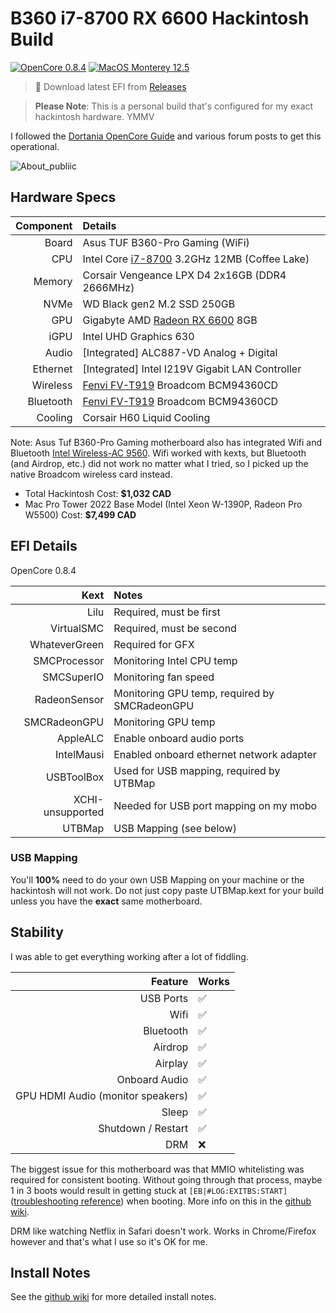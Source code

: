 # B360 i7-8700 RX 6600 Hackintosh Build

[![OpenCore 0.8.4](https://img.shields.io/badge/OpenCore-0.8.4-green)](https://github.com/acidanthera/OpenCorePkg/releases/tag/0.8.4)
[![MacOS Monterey 12.5](https://img.shields.io/badge/macOS-12.5-9cf)](https://www.apple.com/macos/monterey/)

> :file_folder: Download latest EFI from [Releases](https://github.com/gburlet/hackintosh/releases)

> **Please Note**: This is a personal build that's configured for my exact hackintosh hardware. YMMV

I followed the [Dortania OpenCore Guide](https://dortania.github.io/getting-started/) and various forum posts to get this operational.

![About_publiic](https://user-images.githubusercontent.com/1033190/193471674-dc5d13c1-2359-4dcf-bb83-a550087990b8.PNG)

## Hardware Specs

|         Component | Details                                            |
| ------------: | :------------------------------------------------- |
|         Board | Asus TUF B360-Pro Gaming (WiFi)                                 |
|           CPU | Intel Core [i7-8700](https://ark.intel.com/content/www/us/en/ark/products/126686/intel-core-i78700-processor-12m-cache-up-to-4-60-ghz.html) 3.2GHz 12MB (Coffee Lake)  |
|        Memory | Corsair Vengeance LPX D4 2x16GB (DDR4 2666MHz)      |
|           NVMe | WD Black gen2 M.2 SSD 250GB                   |
|  GPU | Gigabyte AMD [Radeon RX 6600](https://www.amazon.ca/GIGABYTE-Graphics-WINDFORCE-Cooling-GV-R66EAGLE-8GD/dp/B09J2NCD2L) 8GB     |
|         iGPU  | Intel UHD Graphics 630                              |
| Audio | [Integrated] ALC887-VD Analog + Digital |
| Ethernet | [Integrated] Intel I219V Gigabit LAN Controller |
| Wireless | [Fenvi FV-T919](https://www.amazon.ca/gp/product/B08JQ6GPGM) Broadcom BCM94360CD |
| Bluetooth | [Fenvi FV-T919](https://www.amazon.ca/gp/product/B08JQ6GPGM) Broadcom BCM94360CD |
| Cooling | Corsair H60 Liquid Cooling |

Note: Asus Tuf B360-Pro Gaming motherboard also has integrated Wifi and Bluetooth [Intel Wireless-AC 9560](https://www.intel.ca/content/www/ca/en/products/sku/99446/intel-wirelessac-9560/specifications.html). Wifi worked with kexts, but Bluetooth (and Airdrop, etc.) did not work no matter what I tried, so I picked up the native Broadcom wireless card instead.

- Total Hackintosh Cost: **$1,032 CAD**
- Mac Pro Tower 2022 Base Model (Intel Xeon W-1390P, Radeon Pro W5500) Cost: **$7,499 CAD**

## EFI Details

OpenCore 0.8.4

| Kext  | Notes |
| ------: | :------- |
| Lilu | Required, must be first |
| VirtualSMC | Required, must be second |
| WhateverGreen | Required for GFX |
| SMCProcessor | Monitoring Intel CPU temp |
| SMCSuperIO | Monitoring fan speed |
| RadeonSensor | Monitoring GPU temp, required by SMCRadeonGPU |
| SMCRadeonGPU | Monitoring GPU temp |
| AppleALC | Enable onboard audio ports |
| IntelMausi | Enabled onboard ethernet network adapter |
| USBToolBox | Used for USB mapping, required by UTBMap |
| XCHI-unsupported | Needed for USB port mapping on my mobo |
| UTBMap | USB Mapping (see below) |

### USB Mapping

You'll **100%** need to do your own USB Mapping on your machine or the hackintosh will not work. Do not just copy paste UTBMap.kext for your build unless you have the **exact** same motherboard.

## Stability

I was able to get everything working after a lot of fiddling.

| Feature | Works |
| ------: | :---- |
| USB Ports | :white_check_mark: |
| Wifi | :white_check_mark: |
| Bluetooth | :white_check_mark: |
| Airdrop | :white_check_mark: |
| Airplay | :white_check_mark: |
| Onboard Audio | :white_check_mark: |
| GPU HDMI Audio (monitor speakers) | :white_check_mark: |
| Sleep | :white_check_mark: |
| Shutdown / Restart | :white_check_mark: |
| DRM | :x: |

The biggest issue for this motherboard was that MMIO whitelisting was required for consistent booting. Without going through that process, maybe 1 in 3 boots would result in getting stuck at `[EB|#LOG:EXITBS:START]` ([troubleshooting reference](https://dortania.github.io/OpenCore-Install-Guide/troubleshooting/extended/kernel-issues.html#stuck-on-eb-log-exitbs-start)) when booting. More info on this in the [github wiki](../../wiki).

DRM like watching Netflix in Safari doesn't work. Works in Chrome/Firefox however and that's what I use so it's OK for me.

## Install Notes

See the [github wiki](../../wiki) for more detailed install notes.
